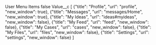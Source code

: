 <?xml version="1.0" encoding="UTF-8"?>
<CustomMetadata xmlns="http://soap.sforce.com/2006/04/metadata" xmlns:xsi="http://www.w3.org/2001/XMLSchema-instance" xmlns:xsd="http://www.w3.org/2001/XMLSchema">
    <label>User Menu Items</label>
    <protected>false</protected>
    <values>
        <field>Value__c</field>
        <value xsi:type="xsd:string">[
{&quot;title&quot;: &quot;Profile&quot;, &quot;url&quot;: &quot;profile&quot;, &quot;new_window&quot;: true},
{&quot;title&quot;: &quot;Messages&quot;, &quot;url&quot;: &quot;messages/Home&quot;, &quot;new_window&quot;: true},
{&quot;title&quot;: &quot;My Ideas&quot;, &quot;url&quot;: &quot;ideas#myideas&quot;, &quot;new_window&quot;: false},
{&quot;title&quot;: &quot;My Feed&quot;, &quot;url&quot;: &quot;feed&quot;, &quot;new_window&quot;: false},
{&quot;title&quot;: &quot;My Cases&quot;, &quot;url&quot;: &quot;cases&quot;, &quot;new_window&quot;: false},
{&quot;title&quot;: &quot;My Files&quot;, &quot;url&quot;: &quot;files&quot;, &quot;new_window&quot;: false},
{&quot;title&quot;: &quot;Settings&quot;, &quot;url&quot;: &quot;settings&quot;, &quot;new_window&quot;: false}
]</value>
    </values>
</CustomMetadata>
